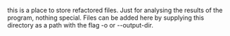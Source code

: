 this is a place to store refactored files. Just for analysing the results of the program, nothing special.
Files can be added here by supplying this directory as a path with the flag -o or --output-dir.